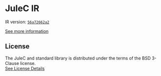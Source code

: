# JuleC IR

IR version: [`56a72662a2`](https://github.com/julelang/jule/tree/56a72662a2aef146e5a66109d80da4f56913c563)

[See more information](https://manual.jule.dev/getting-started/installation/compiling-from-source/compile-from-ir)

## License

The JuleC and standard library is distributed under the terms of the BSD 3-Clause license. \
[See License Details](./LICENSE)

